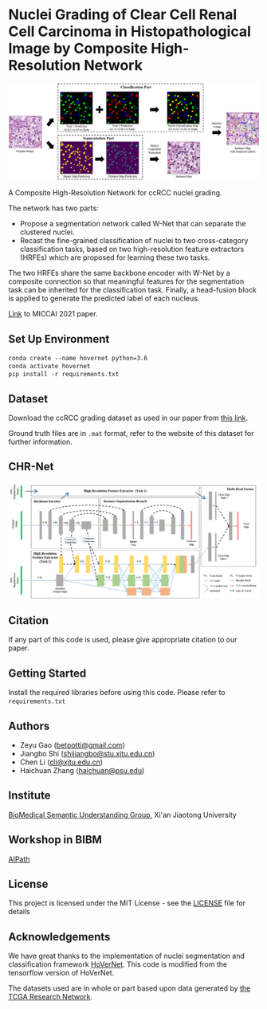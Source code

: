 # Nuclei Grading of Clear Cell Renal Cell Carcinoma in Histopathological Image by Composite High-Resolution Network

![](framework_grading.png)

A Composite High-Resolution Network for ccRCC nuclei grading. 

The network has two parts:
- Propose a segmentation network called W-Net that can separate the clustered nuclei.
- Recast the fine-grained classification of nuclei to two cross-category classification tasks, based on two high-resolution feature extractors (HRFEs) which are proposed for learning these two tasks. 

The two HRFEs share the same backbone encoder with W-Net by a composite connection so that meaningful features for the segmentation task can be inherited for the classification task. Finally, a head-fusion block is applied to generate the predicted label of each nucleus. 

[Link](https://arxiv.org/abs/2106.10641) to MICCAI 2021 paper. 

## Set Up Environment

```
conda create --name hovernet python=3.6
conda activate hovernet
pip install -r requirements.txt
```

## Dataset

Download the ccRCC grading dataset as used in our paper from [this link](https://sites.google.com/view/aipath-dataset/home/ccrcc-grading).

Ground truth files are in `.mat` format, refer to the website of this dataset for further information. 

## CHR-Net

![](framework_grading_details.png)


## Citation

If any part of this code is used, please give appropriate citation to our paper.

## Getting Started

Install the required libraries before using this code. Please refer to `requirements.txt`

## Authors
- Zeyu Gao (betpotti@gmail.com)
- Jiangbo Shi (shijiangbo@stu.xjtu.edu.cn)
- Chen Li (cli@xjtu.edu.cn)
- Haichuan Zhang (haichuan@psu.edu) 

## Institute
[BioMedical Semantic Understanding Group](http://www.chenli.group/home), Xi'an Jiaotong University

## Workshop in BIBM
[AIPath](https://aipath.org/)

## License

This project is licensed under the MIT License - see the [LICENSE](LICENSE) file for details

## Acknowledgements
We have great thanks to the implementation of nuclei segmentation and classification framework [HoVerNet](https://github.com/vqdang/hover_net/tree/tensorflow-final).
This code is modified from the tensorflow version of HoVerNet.

The datasets used are in whole or part based upon data generated by [the TCGA Research Network](https://www.cancer.gov/tcga).
